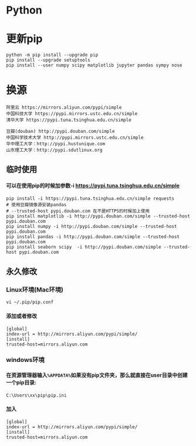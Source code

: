 # Python

# 更新pip
```shell
python -m pip install --upgrade pip
pip install --upgrade setuptools
pip install --user numpy scipy matplotlib jupyter pandas sympy nose
```

# 换源
```
阿里云 https://mirrors.aliyun.com/pypi/simple
中国科技大学 https://pypi.mirrors.ustc.edu.cn/simple
清华大学 https://pypi.tuna.tsinghua.edu.cn/simple

豆瓣(douban) http://pypi.douban.com/simple
中国科学技术大学 http://pypi.mirrors.ustc.edu.cn/simple
华中理工大学：http://pypi.hustunique.com
山东理工大学：http://pypi.sdutlinux.org
```
## 临时使用
#### 可以在使用pip的时候加参数-i https://pypi.tuna.tsinghua.edu.cn/simple
```shell
pip install -i https://pypi.tuna.tsinghua.edu.cn/simple requests
# 使用豆瓣镜像源安装pandas
# --trusted-host pypi.douban.com 在不是HTTPS的时候加上使用
pip install matplotlib -i http://pypi.douban.com/simple --trusted-host pypi.douban.com
pip install numpy -i http://pypi.douban.com/simple --trusted-host pypi.douban.com
pip install pandas -i http://pypi.douban.com/simple --trusted-host pypi.douban.com
pip install seaborn scipy  -i http://pypi.douban.com/simple --trusted-host pypi.douban.com
```

## 永久修改
### Linux环境(Mac环境)
```shell
vi ~/.pip/pip.conf 
```
#### 添加或者修改
```shell
[global]
index-url = http://mirrors.aliyun.com/pypi/simple/
[install]
trusted-host=mirrors.aliyun.com
```
### windows环境
#### 在资源管理器输入`%APPDATA%`如果没有pip文件夹，那么就直接在user目录中创建一个pip目录:
```shell
C:\Users\xx\pip\pip.ini
```
#### 加入
```shell
[global]
index-url = http://mirrors.aliyun.com/pypi/simple/
[install]
trusted-host=mirrors.aliyun.com
```


